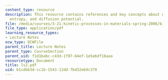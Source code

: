 ```yaml
---
content_type: resource
description: This resource contains references and key concepts about empirical laws,
  entropy, and diffusion potential.
file: /media/courses/3-21-kinetic-processes-in-materials-spring-2006/b1cdbb3dcc1b154312dd7bd32eb9c379_ls2.pdf
file_type: application/pdf
learning_resource_types:
- Lecture Notes
ocw_type: OCWFile
parent_title: Lecture Notes
parent_type: CourseSection
parent_uid: f1d1babc-c43d-1f07-64ef-1e5e6df16aaa
resourcetype: Document
title: ls2.pdf
uid: b1cdbb3d-cc1b-1543-12dd-7bd32eb9c379
---
```


